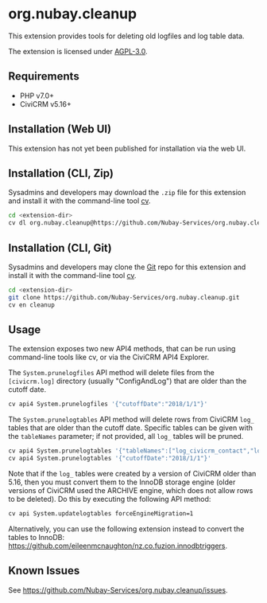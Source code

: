 # org.nubay.cleanup

This extension provides tools for deleting old logfiles and log table data.

The extension is licensed under [AGPL-3.0](LICENSE.txt).

## Requirements

* PHP v7.0+
* CiviCRM v5.16+

## Installation (Web UI)

This extension has not yet been published for installation via the web UI.

## Installation (CLI, Zip)

Sysadmins and developers may download the `.zip` file for this extension and
install it with the command-line tool [cv](https://github.com/civicrm/cv).

```bash
cd <extension-dir>
cv dl org.nubay.cleanup@https://github.com/Nubay-Services/org.nubay.cleanup/archive/master.zip
```

## Installation (CLI, Git)

Sysadmins and developers may clone the [Git](https://en.wikipedia.org/wiki/Git) repo for this extension and
install it with the command-line tool [cv](https://github.com/civicrm/cv).

```bash
cd <extension-dir>
git clone https://github.com/Nubay-Services/org.nubay.cleanup.git
cv en cleanup
```

## Usage

The extension exposes two new API4 methods, that can be run using command-line tools like cv, or via the
CiviCRM API4 Explorer.

The `System.prunelogfiles` API method will delete files from the `[civicrm.log]` directory
(usually "ConfigAndLog") that are older than the cutoff date.

```bash
cv api4 System.prunelogfiles '{"cutoffDate":"2018/1/1"}'
```

The `System.prunelogtables` API method will delete rows from CiviCRM `log_` tables that are older than the
cutoff date. Specific tables can be given with the `tableNames` parameter; if not provided, all `log_`
tables will be pruned.

```bash
cv api4 System.prunelogtables '{"tableNames":["log_civicrm_contact","log_civicrm_group"],"cutoffDate":"2018/1/1"}'
cv api4 System.prunelogtables '{"cutoffDate":"2018/1/1"}'
```

Note that if the `log_` tables were created by a version of CiviCRM older than 5.16, then you must convert
them to the InnoDB storage engine (older versions of CiviCRM used the ARCHIVE engine, which does not allow
rows to be deleted). Do this by executing the following API method:

```bash
cv api System.updatelogtables forceEngineMigration=1
```

Alternatively, you can use the following extension instead to convert the tables to InnoDB:
https://github.com/eileenmcnaughton/nz.co.fuzion.innodbtriggers.

## Known Issues

See https://github.com/Nubay-Services/org.nubay.cleanup/issues.
